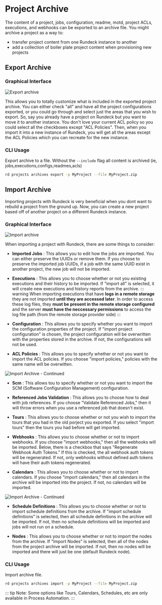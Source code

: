# Project Archive

The content of a project, jobs, configuration, readme, motd, project ACLs, executions, and webhooks can be exported to an archive file. You might archive a project as a way to:

- transfer project content from one Rundeck instance to another
- add a collection of boiler plate project content when provisioning new projects

## Export Archive

### Graphical Interface

![Export archive](~@assets/img/export_archive.png)

This allows you to totally customize what is included in the exported project archive. You can either check "all" and have all the project configurations exported, or you could go through and select just the areas that you wish to export. So, say you already have a project on Rundeck but you want to move it to another instance. You don't love your current ACL policy so you could select all the checkboxes except "ACL Policies". Then, when you import it into a new instance of Rundeck, you will get all the areas except the ACL Policies which you can recreate for the new instance.

### CLI Usage

Export archive to a file. Without the `--include` flag all content is archived (ie, jobs,executions,configs,readmes,acls)

```bash
rd projects archives export -p MyProject --file MyProject.zip
```

## Import Archive

Importing projects with Rundeck is very beneficial when you dont want to rebuild a project from the ground up. Now, you can create a new project based off of another project on a different Rundeck instance.

### Graphical Interface

![Import archive](~@assets/img/import_archive.png)

When importing a project with Rundeck, there are some things to consider:

- **Imported Jobs**
: This allows you to edit how the jobs are imported. You can either preserve the UUIDs or remove them. If you choose to preserve the imported job UUIDs, if a job with the same UUID exist in another project, the new job will not be imported.

- **Executions**
: This allows you to choose whether or not you existing executions and their history to be imported. If "import all" is selected, it will create new executions and history reports from the archive.
::: warning
When importing executions that have **logs in a remote storage** they are not imported **until they are accessed later**. In order to access these log files, they **must be present in the remote storage configured** and the server **must have the neccessary permissions** to access the log file path (from the remote storage provider side) 
:::

- **Configuration**
: This allows you to specify whether you want to import the configuration properties of the project. If "import project configuration" is chosen, the project configuration will be overwritten with the properties stored in the archive. If not, the configurations will not be used.

- **ACL Policies**
: This allows you to specify whether or not you want to import the ACL policies. If you choose "import policies," policies with the same name will be overwitten.

![Import Archive - Continued](~@assets/img/import_archive2.png)

- **Scm**
: This allows tou to specify whether or not you want to import the SCM (Software Configuration Management) configuration.

- **Referenced Jobs Validation**
: This allows you to choose how to deal with job references. If you choose "Validate Referenced Jobs," then it will throw errors when you use a referenced job that doesn't exist.

- **Tours**
: This allows you to choose whether or not you wish to import the tours that you had in the old porject you exported. If you select "import tours" then the tours you had before will get imported.

- **Webhooks**
: This allows you to choose whether or not to import webhooks. If you choose "import webhooks," then all the webhooks will be imported. Below, there is a checkbox that says "Regenerate Webhook Auth Tokens." If this is checked, the all webhook auth tokens will be regenerated. If not, only webhooks without defined auth tokens will have their auth tokens regenerated.

- **Calendars**
: This allows you to choose whether or not to import calendars. If you choose "import calendars," then all calendars in the archive will be imported into the project. If not, no calendars will be imported.

![Import Archive - Continued](~@assets/img/import_archive3.png)

- **Schedule Definitions**
: This allows you to choose whether or not to import schedule definitions from the archive. If "import schedule definitions" is selected, then all schedule definitions in the archive will be imported. If not, then no schedule definitions will be imported and jobs will not run on a schedule.

- **Nodes**
: This allows you to choose whether or not to import the nodes from the archive. If "Import Nodes" is selected, then all of the nodes from the project archive will be imported. If not, then no nodes will be imported and there will just be one (default Rundeck node).

### CLI Usage

Import archive file.

```bash
rd projects archives import -p MyProject --file MyProject.zip
```

::: tip
Note: Some options like Tours, Calendars, Schedules, etc are only available in Process Automation.
:::
